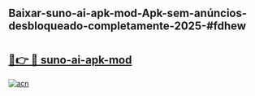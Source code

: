 ## Baixar-suno-ai-apk-mod-Apk-sem-anúncios-desbloqueado-completamente-2025-#fdhew

# <h2><a href="https://ainizakaria.my?title=suno-ai-apk-mod&ref=20M">🔗👉 🔴 suno-ai-apk-mod</a></h2>

[![acn](https://github.com/user-attachments/assets/0f9c940e-d8b0-45ae-aac7-cd30a18b3e1c)](https://ainizakaria.my?title=suno-ai-apk-mod&ref=20M)

